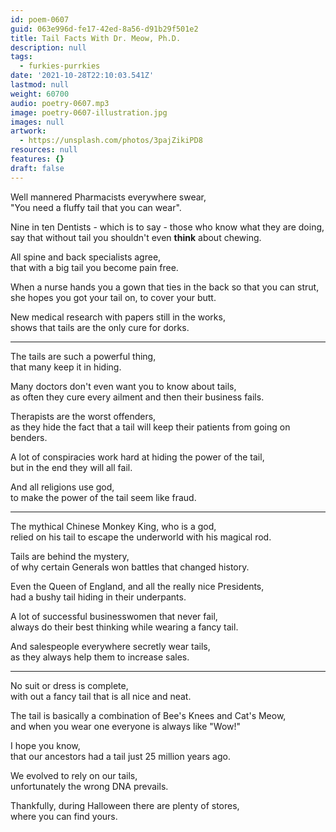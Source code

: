 ```yaml
---
id: poem-0607
guid: 063e996d-fe17-42ed-8a56-d91b29f501e2
title: Tail Facts With Dr. Meow, Ph.D.
description: null
tags:
  - furkies-purrkies
date: '2021-10-28T22:10:03.541Z'
lastmod: null
weight: 60700
audio: poetry-0607.mp3
image: poetry-0607-illustration.jpg
images: null
artwork:
  - https://unsplash.com/photos/3pajZikiPD8
resources: null
features: {}
draft: false
---
```


Well mannered Pharmacists everywhere swear,\
"You need a fluffy tail that you can wear".

Nine in ten Dentists - which is to say - those who know what they are doing,\
say that without tail you shouldn't even **think** about chewing.

All spine and back specialists agree,\
that with a big tail you become pain free.

When a nurse hands you a gown that ties in the back so that you can strut,\
she hopes you got your tail on, to cover your butt.

New medical research with papers still in the works,\
shows that tails are the only cure for dorks.

---

The tails are such a powerful thing,\
that many keep it in hiding.

Many doctors don't even want you to know about tails,\
as often they cure every ailment and then their business fails.

Therapists are the worst offenders,\
as they hide the fact that a tail will keep their patients from going on benders.

A lot of conspiracies work hard at hiding the power of the tail,\
but in the end they will all fail.

And all religions use god,\
to make the power of the tail seem like fraud.

---

The mythical Chinese Monkey King, who is a god,\
relied on his tail to escape the underworld with his magical rod.

Tails are behind the mystery,\
of why certain Generals won battles that changed history.

Even the Queen of England, and all the really nice Presidents,\
had a bushy tail hiding in their underpants.

A lot of successful businesswomen that never fail,\
always do their best thinking while wearing a fancy tail.

And salespeople everywhere secretly wear tails,\
as they always help them to increase sales.

---

No suit or dress is complete,\
with out a fancy tail that is all nice and neat.

The tail is basically a combination of Bee's Knees and Cat's Meow,\
and when you wear one everyone is always like "Wow!"

I hope you know,\
that our ancestors had a tail just 25 million years ago.

We evolved to rely on our tails,\
unfortunately the wrong DNA prevails.

Thankfully, during Halloween there are plenty of stores,\
where you can find yours.
